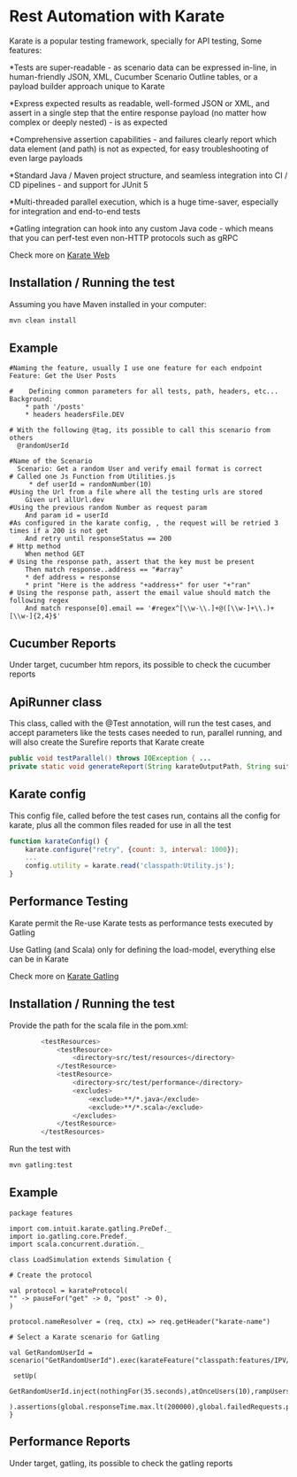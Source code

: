 # Rest Automation with Karate
Karate is a popular testing framework, specially for API testing,
Some features:

*Tests are super-readable - as scenario data can be expressed in-line, in human-friendly JSON, XML, Cucumber Scenario Outline tables, or a payload builder approach unique to Karate

*Express expected results as readable, well-formed JSON or XML, and assert in a single step that the entire response payload (no matter how complex or deeply nested) - is as expected

*Comprehensive assertion capabilities - and failures clearly report which data element (and path) is not as expected, for easy troubleshooting of even large payloads

*Standard Java / Maven project structure, and seamless integration into CI / CD pipelines - and support for JUnit 5

*Multi-threaded parallel execution, which is a huge time-saver, especially for integration and end-to-end tests

*Gatling integration can hook into any custom Java code - which means that you can perf-test even non-HTTP protocols such as gRPC


Check more on  [Karate Web](https://github.com/intuit/karate)
## Installation / Running the test

Assuming you have Maven installed in your computer:
```bash
mvn clean install
```

## Example

```cucumber
#Naming the feature, usually I use one feature for each endpoint
Feature: Get the User Posts

#    Defining common parameters for all tests, path, headers, etc...
Background:
    * path '/posts'
    * headers headersFile.DEV

# With the following @tag, its possible to call this scenario from others
  @randomUserId
  
#Name of the Scenario 
  Scenario: Get a random User and verify email format is correct
# Called one Js Function from Utilities.js
     * def userId = randomNumber(10)
#Using the Url from a file where all the testing urls are stored     
    Given url allUrl.dev
#Using the previous random Number as request param    
    And param id = userId
#As configured in the karate config, , the request will be retried 3 times if a 200 is not get
    And retry until responseStatus == 200
# Http method    
    When method GET
# Using the response path, assert that the key must be present    
    Then match response..address == "#array"
    * def address = response
    * print "Here is the address "+address+" for user "+"ran"
# Using the response path, assert the email value should match the following regex    
    And match response[0].email == '#regex^[\\w-\\.]+@([\\w-]+\\.)+[\\w-]{2,4}$'

```
## Cucumber Reports
Under target, cucumber htm repors, its possible to check the cucumber reports

## ApiRunner class
This class, called with the @Test annotation, will run the test cases, and accept parameters like the tests cases needed
to run, parallel running, and will also create the Surefire reports that Karate create
```java
public void testParallel() throws IOException { ...
private static void generateReport(String karateOutputPath, String suite) { ...
```
## Karate config
This config file, called before the test cases run, contains all the config for karate, plus all the common files 
readed for use in all the test
```javascript
function karateConfig() {
    karate.configure("retry", {count: 3, interval: 1000});
    ...
    config.utility = karate.read('classpath:Utility.js');
}

```

## Performance Testing

Karate permit the Re-use Karate tests as performance tests executed by Gatling

Use Gatling (and Scala) only for defining the load-model, everything else can be in Karate

Check more on  [Karate Gatling](https://github.com/intuit/karate/tree/master/karate-gatling)

## Installation / Running the test
Provide the path for the scala file in the pom.xml:
```bash
        <testResources>
            <testResource>
                <directory>src/test/resources</directory>
            </testResource>
            <testResource>
                <directory>src/test/performance</directory>
                <excludes>
                    <exclude>**/*.java</exclude>
                    <exclude>**/*.scala</exclude>
                </excludes>
            </testResource>
        </testResources>
```
Run the test with
```bash
mvn gatling:test
```

## Example

```karate
package features

import com.intuit.karate.gatling.PreDef._
import io.gatling.core.Predef._
import scala.concurrent.duration._

class LoadSimulation extends Simulation {

# Create the protocol

val protocol = karateProtocol(
"" -> pauseFor("get" -> 0, "post" -> 0),
)

protocol.nameResolver = (req, ctx) => req.getHeader("karate-name")

# Select a Karate scenario for Gatling

val GetRandomUserId = scenario("GetRandomUserId").exec(karateFeature("classpath:features/IPV/DisplayUserInformation.feature.feature@randomUserId"))

 setUp(
    GetRandomUserId.inject(nothingFor(35.seconds),atOnceUsers(10),rampUsers(10).during(5.seconds),constantUsersPerSec(10).during(5.seconds)).protocols(protocol)
    ).assertions(global.responseTime.max.lt(200000),global.failedRequests.percent.lte(25))
}
```

## Performance Reports

Under target, gatling, its possible to check the gatling reports


